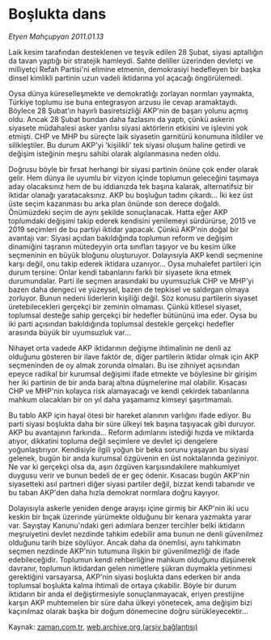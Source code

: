 # Boşlukta dans

*Etyen Mahçupyan 2011.01.13*

<td class="columnist-detail">
<p>Laik kesim tarafından desteklenen ve teşvik edilen 28 Şubat, siyasi aptallığın da tavan yaptığı bir stratejik hamleydi. Sahte deliller üzerinden devletçi ve milliyetçi Refah Partisi'ni elimine etmenin, demokrasiyi hedefleyen bir başka dinsel kimlikli partinin uzun vadeli iktidarına yol açacağı öngörülemedi.</p>
<p>
<div id="haberMetinDiv">
<p>Oysa dünya küreselleşmekte ve demokratlığı zorlayan normları yaymakta, Türkiye toplumu ise buna entegrasyon arzusu ile cevap aramaktaydı. Böylece 28 Şubat'ın hayırlı basiretsizliği AKP'nin de başarı yolunu açmış oldu. Ancak 28 Şubat bundan daha fazlasını da yaptı, çünkü askerin siyasete müdahalesi asker yanlısı siyasi aktörlerin etkisini ve işlevini yok etmişti. CHP ve MHP bu süreçte laik siyasetin garnitürü konumuna itildiler ve silikleştiler. Bu durum AKP'yi 'kişilikli' tek siyasi oluşum haline getirdi ve değişim isteğinin meşru sahibi olarak algılanmasına neden oldu.
<p>Doğrusu böyle bir fırsat herhangi bir siyasi partinin önüne çok ender olarak gelir. Hem dünya ile uyumlu bir vizyon içinde toplumun geleceğini taşımaya aday olacaksınız hem de bu iddianızda tek başına kalarak, alternatifsiz bir iktidar olanağı yaratacaksınız. AKP bu boşluğun tadını çıkardı... İki kez üst üste seçim kazanması bu arka plan önünde son derece doğaldı. Önümüzdeki seçim de aynı şekilde sonuçlanacak. Hatta eğer AKP toplumdaki değişimi takip ederek kendisini yenilemeyi sürdürürse, 2015 ve 2019 seçimleri de bu partiyi iktidar yapacak. Çünkü AKP'nin doğal bir avantajı var: Siyasi açıdan bakıldığında toplumun reform ve değişim dinamiğini taşranın mütedeyyin orta sınıfları taşıyor ve bu kesim ülke seçmeninin en büyük bloğunu oluşturuyor. Dolayısıyla AKP kendi seçmenine karşı değil, onu takip ederek iktidara uzanıyor... Oysa muhalefet partileri için durum tersine: Onlar kendi tabanlarını farklı bir siyasete ikna etmek durumundalar. Parti ile seçmen arasındaki bu uyumsuzluk CHP ve MHP'yi bazen daha dengeci ve yüzeysel, bazen de tepkisel ve saldırgan olmaya zorluyor. Bunun nedeni liderlerin kişiliği değil. Söz konusu partilerin siyaset üretebilecekleri gerçekçi bir zeminin olmaması. Çünkü kitlesel siyaset, toplumsal desteğe sahip gerçekçi bir hedefler bütününü ima eder. Oysa bu iki parti açısından bakıldığında toplumsal destekle gerçekçi hedefler arasında büyük bir uyumsuzluk var...
<p>Nihayet orta vadede AKP iktidarının değişme ihtimalinin ne denli az olduğunu gösteren bir ilave faktör de, diğer partilerin iktidar olmak için AKP seçmeninden de oy almak zorunda olmaları. Bu ise zihniyet açısından epeyce radikal bir kurumsal değişimi ifade etmekte ve böylesine bir girişim her iki partinin de bir anda baraj altına düşmelerine mal olabilir. Kısacası CHP ve MHP'nin kolayca risk alamayacağı ve kendi çekirdek tabanlarına mahkum olacakları bir on yıl daha yaşamamız kimseyi şaşırtmamalı.
<p>Bu tablo AKP için hayal ötesi bir hareket alanının varlığını ifade ediyor. Bu parti siyasi boşlukta daha bir süre ülkeyi tek başına taşıyacak gibi duruyor. AKP bu avantajının farkında... Reform adımlarını istediği hızda ve miktarda atıyor, dikkatini topluma değil seçimlere ve devlet içi dengelere yoğunlaştırıyor. Kendisiyle ilgili yoğun bir beka sorunu yaşayan bu siyasi gelenek, bugün bir anda kurumsal özgüvenin en üst noktalarında geziniyor. Ne var ki gerçekçi olsa da, aşırı özgüven karşısındakilere mahkumiyet duygusu verir ve bunun bedeli de er geç ödenir. Kısacası bugün AKP'nin siyasetteki asıl partneri diğer siyasi partiler değil, bizzat kendi tabanıdır ve bu taban AKP'den daha hızla demokrat normlara doğru kayıyor.
<p>Dolayısıyla askerle yeniden denge arayışı içine girmiş bir AKP'nin iki ucu keskin bir bıçak üzerinde yürümekte olduğunu bir kenara yazmakta yarar var. Sayıştay Kanunu'ndaki geri adımlara benzer tercihler belki iktidarın meşruiyetini devlet nezdinde tahkim edebilir ama bunun ne denli güvenilmez olduğunu tarih bize söylüyor. Ancak daha da önemlisi, aynı tahkimatın seçmen nezdinde AKP'nin tutumuna ilişkin bir güvenilmezliği de ifade edebileceğidir. Toplumun kendi rehberliğine mahkum olduğunu düşünerek davranır, toplumun iktidardan gelen nimetlere şükran duymakla yetinmesi gerektiğini varsayarsa, AKP'nin siyasi boşlukta dans ederken bir anda toplumsal boşlukta kalma ihtimali de ortaya çıkabilir. Böyle bir durum iktidarın bir anda el değiştirmesiyle sonuçlanmayacak, eriyen prestijine karşın AKP muhtemelen bir süre daha ülkeyi yönetecek, ama değişim bizi kaçınılmaz olarak başka bir doğum dönemecine doğru sürükleyecektir...</p></p></p></p></p></div>
</p>
<a href="http://web.archive.org/web/20110123214033/mailto:e.mahcupyan@zaman.com.tr">
</a></td>

Kaynak: [zaman.com.tr](http://zaman.com.tr/yazar.do?yazino=1078104), [web.archive.org (arşiv bağlantısı)](http://web.archive.org/web/20110123214033/http://www.zaman.com.tr:80/yazar.do?yazino=1078104)
